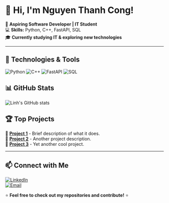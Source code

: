 # 👋 Hi, I'm Nguyen Thanh Cong!  
🚀 **Aspiring Software Developer | IT Student**  
💻 **Skills:** Python, C++, FastAPI, SQL  
🎓 **Currently studying IT & exploring new technologies**  

---

## 🔧 Technologies & Tools
![Python](https://img.shields.io/badge/Python-3776AB?style=for-the-badge&logo=python&logoColor=white)
![C++](https://img.shields.io/badge/C++-00599C?style=for-the-badge&logo=cplusplus&logoColor=white)
![FastAPI](https://img.shields.io/badge/FastAPI-009688?style=for-the-badge&logo=fastapi&logoColor=white)
![SQL](https://img.shields.io/badge/SQL-4479A1?style=for-the-badge&logo=mysql&logoColor=white)

## 📊 GitHub Stats
![Linh's GitHub stats](https://github-readme-stats.vercel.app/api?username=le-gia-linh&show_icons=true&theme=radical)

## 🏆 Top Projects
🔹 [**Project 1**](https://github.com/yourusername/project1) - Brief description of what it does.  
🔹 [**Project 2**](https://github.com/yourusername/project2) - Another project description.  
🔹 [**Project 3**](https://github.com/yourusername/project3) - Yet another cool project.  

---

## 📫 Connect with Me
[![LinkedIn](https://img.shields.io/badge/LinkedIn-0A66C2?style=for-the-badge&logo=linkedin&logoColor=white)](https://www.linkedin.com/in/yourprofile)  
[![Email](https://img.shields.io/badge/Email-D14836?style=for-the-badge&logo=gmail&logoColor=white)](mailto:your-email@example.com)  

⭐ **Feel free to check out my repositories and contribute!** ⭐

